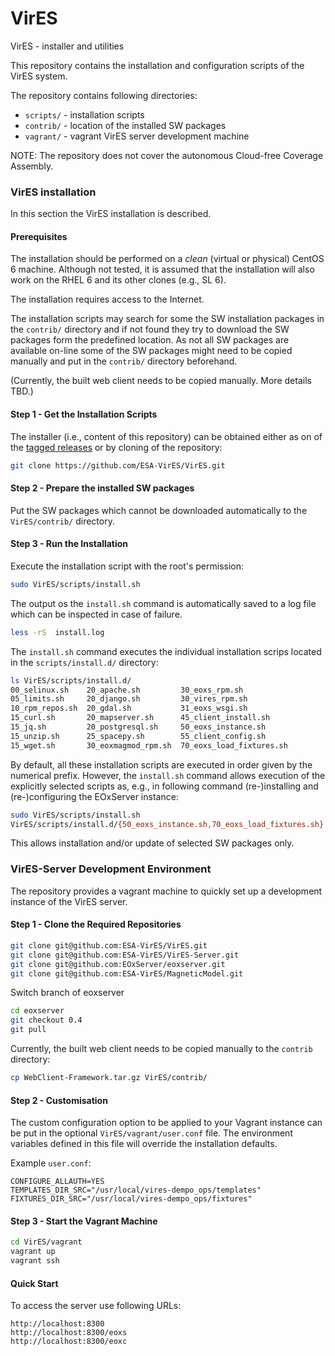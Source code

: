 # VirES
VirES - installer and utilities

This repository contains the installation and configuration scripts of the
VirES system.

The repository contains following directories:

-  `scripts/` - installation scripts
-  `contrib/` - location of the installed SW packages
-  `vagrant/` - vagrant VirES server development machine

NOTE: The repository does not cover the autonomous Cloud-free Coverage
Assembly.

### VirES installation

In this section the VirES installation is described.

#### Prerequisites

The installation should be performed on a *clean* (virtual or physical)
CentOS 6 machine. Although not tested, it is assumed that the installation
will also work on the RHEL 6 and its other clones (e.g., SL 6).

The installation requires access to the Internet.

The installation scripts may search for some the SW installation packages
in the `contrib/` directory and if not found they try to download the SW
packages form the predefined location. As not all SW packages are available
on-line some of the SW packages might need to be copied manually
and put in the `contrib/` directory beforehand.

(Currently, the built web client needs to be copied manually. More details TBD.)


#### Step 1 - Get the Installation Scripts

The installer (i.e., content of this repository) can be obtained
either as on of the [tagged
releases](https://github.com/ESA-VirES/VirES/releases)
or by cloning of the repository:

```bash
git clone https://github.com/ESA-VirES/VirES.git
```

#### Step 2 - Prepare the installed SW packages

Put the SW packages which cannot be downloaded automatically
to the `VirES/contrib/` directory.

#### Step 3 - Run the Installation

Execute the installation script with the root's permission:

```bash
sudo VirES/scripts/install.sh
```

The output os the `install.sh` command is automatically saved to a log file
which can be inspected in case of failure.

```bash
less -rS  install.log
```

The `install.sh` command executes the individual installation scrips
located in the `scripts/install.d/` directory:

```bash
ls VirES/scripts/install.d/
00_selinux.sh    20_apache.sh         30_eoxs_rpm.sh
05_limits.sh     20_django.sh         30_vires_rpm.sh
10_rpm_repos.sh  20_gdal.sh           31_eoxs_wsgi.sh
15_curl.sh       20_mapserver.sh      45_client_install.sh
15_jq.sh         20_postgresql.sh     50_eoxs_instance.sh
15_unzip.sh      25_spacepy.sh        55_client_config.sh
15_wget.sh       30_eoxmagmod_rpm.sh  70_eoxs_load_fixtures.sh
```

By default, all these installation scripts are executed in order given by the
numerical prefix. However, the `install.sh` command allows execution of
the explicitly selected scripts as, e.g., in following command
(re-)installing and (re-)configuring the EOxServer instance:

```bash
sudo VirES/scripts/install.sh
VirES/scripts/install.d/{50_eoxs_instance.sh,70_eoxs_load_fixtures.sh}
```

This allows installation and/or update of selected SW packages only.



### VirES-Server Development Environment

The repository provides a vagrant machine to quickly set up a development
instance of the VirES server.

#### Step 1 - Clone the Required Repositories

```bash
git clone git@github.com:ESA-VirES/VirES.git
git clone git@github.com:ESA-VirES/VirES-Server.git
git clone git@github.com:EOxServer/eoxserver.git
git clone git@github.com:ESA-VirES/MagneticModel.git
```

Switch branch of eoxserver
```bash
cd eoxserver
git checkout 0.4
git pull
```

Currently, the built web client needs to be copied manually to the `contrib`
directory:

```bash
cp WebClient-Framework.tar.gz VirES/contrib/
```

#### Step 2 - Customisation

The custom configuration option to be applied to your Vagrant instance can
be put in the optional `VirES/vagrant/user.conf` file. The environment
variables defined in this file will override the installation defaults.

Example `user.conf`:
```
CONFIGURE_ALLAUTH=YES
TEMPLATES_DIR_SRC="/usr/local/vires-dempo_ops/templates"
FIXTURES_DIR_SRC="/usr/local/vires-dempo_ops/fixtures"
```

#### Step 3 - Start the Vagrant Machine

```bash
cd VirES/vagrant
vagrant up
vagrant ssh
```

#### Quick Start

To access the server use following URLs:

```
http://localhost:8300
http://localhost:8300/eoxs
http://localhost:8300/eoxc
```

